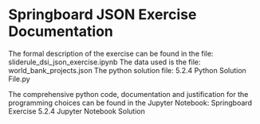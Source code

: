 # Springboard JSON Exercise Documentation

The formal description of the exercise can be found in the file: sliderule_dsi_json_exercise.ipynb
The data used is the file: world_bank_projects.json
The python solution file: 5.2.4 Python Solution File.py

The comprehensive python code, documentation and justification for the programming choices can be found in the Jupyter Notebook: 
Springboard Exercise 5.2.4 Jupyter Notebook Solution
